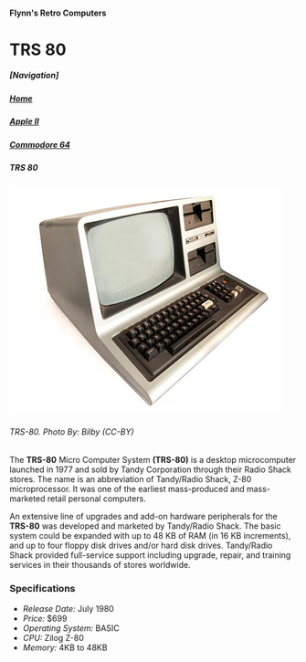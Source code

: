 <!DOCTYPE html>
<html>

<head>
	<metacharset="utf-8">
	<title>TRS 80</title>
</head>

<body>
<h4>Flynn's Retro Computers</h4>
<h1>TRS 80</h4>

<h5>[Navigation]</h5>
<h5><a href="index.md" > Home</a></h5>
<h5><a href="apple-ii.md" > Apple II</a></h5>
<h5><a href="commodore-64.md" > Commodore 64</a></h5>
<h5><em>TRS 80</em></h5>

<img src="trs-80.jpg" alt="TRS 80">
<h6><em>TRS-80. Photo By: Bilby (CC-BY)</h6></em>

<p>The <strong>TRS-80</strong> Micro Computer System <strong>(TRS-80)</strong> is a desktop microcomputer launched in 1977 and sold by Tandy Corporation through their Radio Shack stores. The name is an abbreviation of Tandy/Radio Shack, Z-80 microprocessor. It was one of the earliest mass-produced and mass-marketed retail personal computers.</p>

<p>An extensive line of upgrades and add-on hardware peripherals for the <strong>TRS-80</strong> was developed and marketed by Tandy/Radio Shack. The basic system could be expanded with up to 48 KB of RAM (in 16 KB increments), and up to four floppy disk drives and/or hard disk drives. Tandy/Radio Shack provided full-service support including upgrade, repair, and training services in their thousands of stores worldwide.</p>

<h3>Specifications</h3>
<ul>
	<li><em>Release Date:</em> July 1980</li>
	<li><em>Price:</em> $699</li>
	<li><em>Operating System:</em> BASIC</li>
	<li><em>CPU:</em> Zilog Z-80</li>
	<li><em>Memory:</em> 4KB to 48KB</li>
</ul>
</body>

</html>
